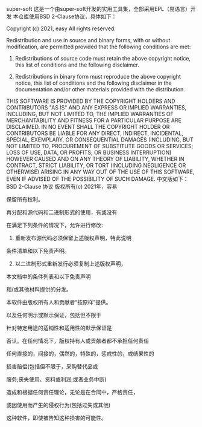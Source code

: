 
super-soft
这是一个由super-soft开发的实用工具集，全部采用EPL（易语言）开发
本仓库使用BSD 2-Clause协议，具体如下：

Copyright (c) 2021, easy
All rights reserved.

Redistribution and use in source and binary forms, with or without
modification, are permitted provided that the following conditions are met:

1. Redistributions of source code must retain the above copyright notice, this
   list of conditions and the following disclaimer.

2. Redistributions in binary form must reproduce the above copyright notice,
   this list of conditions and the following disclaimer in the documentation
   and/or other materials provided with the distribution.

THIS SOFTWARE IS PROVIDED BY THE COPYRIGHT HOLDERS AND CONTRIBUTORS "AS IS"
AND ANY EXPRESS OR IMPLIED WARRANTIES, INCLUDING, BUT NOT LIMITED TO, THE
IMPLIED WARRANTIES OF MERCHANTABILITY AND FITNESS FOR A PARTICULAR PURPOSE ARE
DISCLAIMED. IN NO EVENT SHALL THE COPYRIGHT HOLDER OR CONTRIBUTORS BE LIABLE
FOR ANY DIRECT, INDIRECT, INCIDENTAL, SPECIAL, EXEMPLARY, OR CONSEQUENTIAL
DAMAGES (INCLUDING, BUT NOT LIMITED TO, PROCUREMENT OF SUBSTITUTE GOODS OR
SERVICES; LOSS OF USE, DATA, OR PROFITS; OR BUSINESS INTERRUPTION) HOWEVER
CAUSED AND ON ANY THEORY OF LIABILITY, WHETHER IN CONTRACT, STRICT LIABILITY,
OR TORT (INCLUDING NEGLIGENCE OR OTHERWISE) ARISING IN ANY WAY OUT OF THE USE
OF THIS SOFTWARE, EVEN IF ADVISED OF THE POSSIBILITY OF SUCH DAMAGE.
中文版如下：
BSD 2-Clause 协议
版权所有(c) 2021年，容易

保留所有权利。



再分配和源代码和二进制形式的使用，有或没有

在满足下列条件的情况下，允许进行修改:



1. 重新发布源代码必须保留上述版权声明，特此说明

条件清单和以下免责声明。



2. 以二进制形式重新发行必须复制上述版权声明，

本文档中的条件列表和以下免责声明

和/或其他材料提供的分发。



本软件由版权所有人和贡献者“按原样”提供。

以及任何明示或默示保证，包括但不限于

针对特定用途的适销性和适用性的默示保证是

否认。在任何情况下，版权持有人或贡献者都不承担任何责任

任何直接的，间接的，偶然的，特殊的，惩戒性的，或结果性的

损害赔偿(包括但不限于，采购替代品或

服务;丧失使用、资料或利润;或者业务中断)

造成和根据任何责任理论，无论是在合同中，严格责任，

或因使用而产生的侵权行为(包括过失或其他)

这种软件，即使被告知这种损害的可能性。


